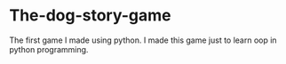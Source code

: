 # The-dog-story-game
The first game I made using python.
I made this game just to learn oop in python programming.
